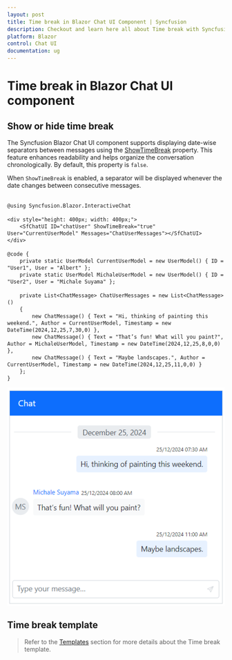 ```yaml
---
layout: post
title: Time break in Blazor Chat UI Component | Syncfusion
description: Checkout and learn here all about Time break with Syncfusion Blazor Chat UI component in Blazor Server App and Blazor WebAssembly App.
platform: Blazor
control: Chat UI
documentation: ug
---
```


# Time break in Blazor Chat UI component

## Show or hide time break

The Syncfusion Blazor Chat UI component supports displaying date-wise separators between messages using the [ShowTimeBreak](https://help.syncfusion.com/cr/blazor/Syncfusion.Blazor.InteractiveChat.SfChatUI.html#Syncfusion_Blazor_InteractiveChat_SfChatUI_ShowTimeBreak) property. This feature enhances readability and helps organize the conversation chronologically. By default, this property is `false`.

When `ShowTimeBreak` is enabled, a separator will be displayed whenever the date changes between consecutive messages.

```cshtml

@using Syncfusion.Blazor.InteractiveChat

<div style="height: 400px; width: 400px;">
    <SfChatUI ID="chatUser" ShowTimeBreak="true" User="CurrentUserModel" Messages="ChatUserMessages"></SfChatUI>
</div>

@code {
    private static UserModel CurrentUserModel = new UserModel() { ID = "User1", User = "Albert" };
    private static UserModel MichaleUserModel = new UserModel() { ID = "User2", User = "Michale Suyama" };
    
    private List<ChatMessage> ChatUserMessages = new List<ChatMessage>()
    {
        new ChatMessage() { Text = "Hi, thinking of painting this weekend.", Author = CurrentUserModel, Timestamp = new DateTime(2024,12,25,7,30,0) },
        new ChatMessage() { Text = "That’s fun! What will you paint?", Author = MichaleUserModel, Timestamp = new DateTime(2024,12,25,8,0,0) },
        new ChatMessage() { Text = "Maybe landscapes.", Author = CurrentUserModel, Timestamp = new DateTime(2024,12,25,11,0,0) }
    };
}

```

![Blazor Chat UI ShowTimeBreak](./images/timebreak.png)

## Time break template

> Refer to the [Templates](./templates#time-break-template) section for more details about the Time break template.
